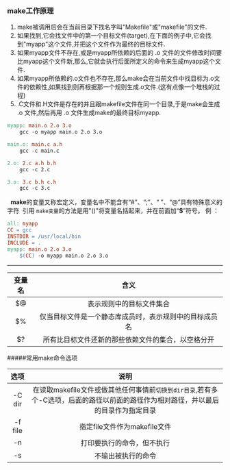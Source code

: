 ### make工作原理
1. make被调用后会在当前目录下找名字叫"Makefile"或"makefile"的文件.
2. 如果找到,它会找文件中的第一个目标文件(target),在下面的例子中,它会找到"myapp"这个文件,并把这个文件作为最终的目标文件.
3. 如果myapp文件不存在,或是myapp所依赖的后面的 .o 文件的文件修改时间要比myapp这个文件新,那么,它就会执行后面所定义的命令来生成myapp这个文件.
4. 如果myapp所依赖的.o文件也不存在,那么make会在当前文件中找目标为.o文件的依赖性,如果找到则再根据那一个规则生成.o文件.(这有点像一个堆栈的过程)
5. .C文件和.H文件是存在的并且跟makefile文件在同一个目录,于是make会生成 .o 文件,然后再用 .o 文件生成make的最终目标myapp.

```makefile
myapp: main.o 2.o 3.o
	gcc -o myapp main.o 2.o 3.o

main.o: main.c a.h
	gcc -c main.c

2.o: 2.c a.h b.h
	gcc -c 2.c

3.o: 3.c b.h c.h
	gcc -c 3.c

```
 
**make**的变量又称宏定义，变量名中不能含有“#”、“;”、“ ”、“@”具有特殊意义的字符 
引用 `make变量`的方法是用"()"将变量名括起来，并在前面加“**$**”符号。
例 ：
```makefile
all: myapp
CC = gcc
INSTDIR = /usr/local/bin
INCLUDE = .
myapp: main.o 2.o 3.o
	$(CC) -o myapp main.o 2.o 3.o
```
<hr/>


|变量名 |含义 |
|:-------------:|:------:|
|$@|表示规则中的目标文件集合|
|$%|仅当目标文件是一个静态库成员时，表示规则中的目标成员名|
|$?|所有比目标文件还新的那些依赖文件的集合，以空格分开|

#####常用make命令选项

| 选项 | 说明 |
|:-------------:|:------:|
| -C dir | 在读取makefile文件或做其他任何事情前`切换到dir目录`,若有多个-C选项，后面的路径以前面的路径作为相对路径，并以最后的目录作为指定目录 |
|-f file| 指定file文件作为makefile文件 |
| -n |打印要执行的命令，但不执行 |
| -s |不输出被执行的命令|
